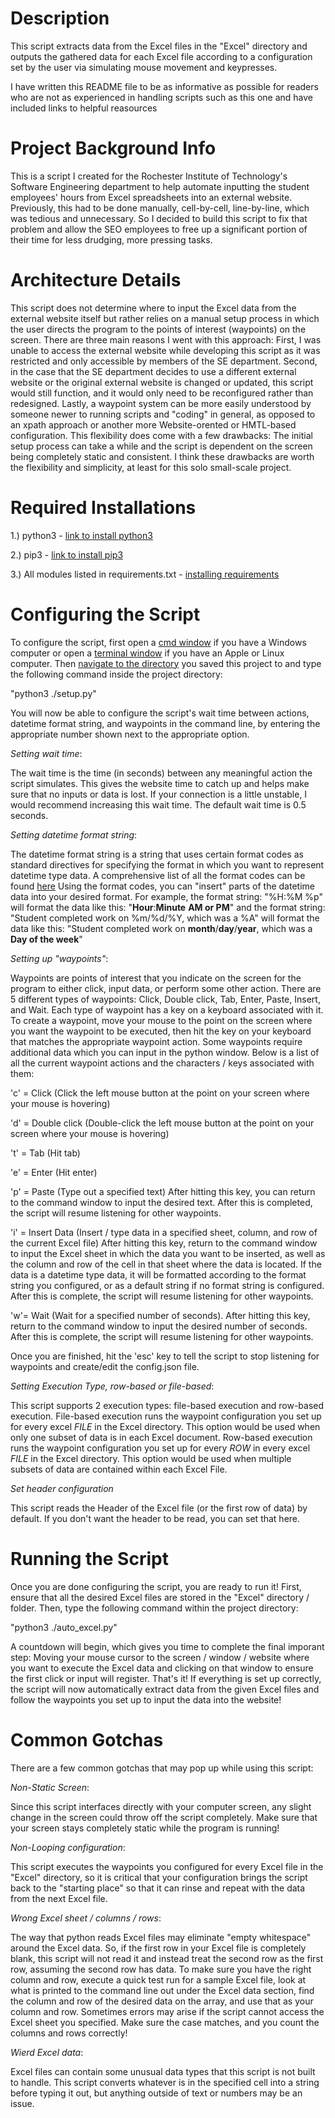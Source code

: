 # Description

This script extracts data from the Excel files in the "Excel" directory and outputs the gathered data for each Excel file according to a configuration set by the user via simulating mouse movement and keypresses.

I have written this README file to be as informative as possible for readers who are not as experienced in handling scripts such as this one and have included links to helpful reasources


# Project Background Info

This is a script I created for the Rochester Institute of Technology's Software Engineering department to help automate inputting the student employees' hours from Excel spreadsheets into an external website. Previously, this had to be done manually, cell-by-cell, line-by-line, which was tedious and unnecessary. So I decided to build this script to fix that problem and allow the SEO employees to free up a significant portion of their time for less drudging, more pressing tasks.


# Architecture Details

This script does not determine where to input the Excel data from the external website itself but rather relies on a manual setup process in which the user directs the program to the points of interest (waypoints) on the screen. There are three main reasons I went with this approach: First, I was unable to access the external website while developing this script as it was restricted and only accessible by members of the SE department. Second, in the case that the SE department decides to use a different external website or the original external website is changed or updated, this script would still function, and it would only need to be reconfigured rather than redesigned. Lastly, a waypoint system can be more easily understood by someone newer to running scripts and "coding" in general, as opposed to an xpath approach or another more Website-orented or HMTL-based configuration.
This flexibility does come with a few drawbacks: The initial setup process can take a while and the script is dependent on the screen being completely static and consistent. I think these drawbacks are worth the flexibility and simplicity, at least for this solo small-scale project.


# Required Installations

1.) python3 - [link to install python3](https://www.python.org/downloads/)

2.) pip3 - [link to install pip3](https://pip.pypa.io/en/stable/installation/)

3.) All modules listed in requirements.txt - [installing requirements](https://note.nkmk.me/en/python-pip-install-requirements/)


# Configuring the Script

To configure the script, first open a [cmd window](https://www.wikihow.com/Open-the-Command-Prompt-in-Windows) if you have a Windows computer or open a [terminal window](https://support.apple.com/guide/terminal/open-or-quit-terminal-apd5265185d-f365-44cb-8b09-71a064a42125/mac#:~:text=Terminal%20for%20me-,Open%20Terminal,%2C%20then%20double%2Dclick%20Terminal.) if you have an Apple or Linux computer. Then [navigate to the directory](https://www.wikihow.com/Change-Directories-in-Command-Prompt) you saved this project to and type the following command inside the project directory:

"python3 ./setup.py"

You will now be able to configure the script's wait time between actions, datetime format string, and waypoints in the command line, by entering the appropriate number shown next to the appropriate option.

*Setting wait time*: 

The wait time is the time (in seconds) between any meaningful action the script simulates. This gives the website time to catch up and helps make sure that no inputs or data is lost. If your connection is a little unstable, I would recommend increasing this wait time. The default wait time is 0.5 seconds.

*Setting datetime format string*: 

The datetime format string is a string that uses certain format codes as standard directives for specifying the format in which you want to represent datetime type data. A comprehensive list of all the format codes can be found [here](https://strftime.org/) Using the format codes, you can "insert" parts of the datetime data into your desired format. For example, the format string: "%H:%M %p" will format the data like this: "**Hour**:**Minute** **AM or PM**" and the format string: "Student completed work on %m/%d/%Y, which was a %A" will format the data like this: "Student completed work on **month**/**day**/**year**, which was a **Day of the week**"

*Setting up "waypoints"*: 

Waypoints are points of interest that you indicate on the screen for the program to either click, input data, or perform some other action. There are 5 different types of waypoints: Click, Double click, Tab, Enter, Paste, Insert, and Wait.
Each type of waypoint has a key on a keyboard associated with it. To create a waypoint, move your mouse to the point on the screen where you want the waypoint to be executed, then hit the key on your keyboard that matches the appropriate waypoint action. Some waypoints require additional data which you can input in the python window. Below is a list of all the current waypoint actions and the characters / keys associated with them:

'c' = Click (Click the left mouse button at the point on your screen where your mouse is hovering)

'd' = Double click (Double-click the left mouse button at the point on your screen where your mouse is hovering)

't' = Tab (Hit tab)

'e' = Enter (Hit enter)

'p' = Paste (Type out a specified text)
After hitting this key, you can return to the command window to input the desired text. After this is completed, the script will resume listening for other waypoints.

'i' = Insert Data (Insert / type data in a specified sheet, column, and row of the current Excel file)
After hitting this key, return to the command window to input the Excel sheet in which the data you want to be inserted, as well as the column and row of the cell in that sheet where the data is located. If the data is a datetime type data, it will be formatted according to the format string you configured, or as a default string if no format string is configured. After this is complete, the script will resume listening for other waypoints.

'w'= Wait (Wait for a specified number of seconds). 
After hitting this key, return to the command window to input the desired number of seconds. After this is complete, the script will resume listening for other waypoints.

Once you are finished, hit the 'esc' key to tell the script to stop listening for waypoints and create/edit the config.json file.

*Setting Execution Type, row-based or file-based*:

This script supports 2 execution types: file-based execution and row-based execution.
File-based execution runs the waypoint configuration you set up for every excel *FILE* in the Excel directory. This option would be used when only one subset of data is in each Excel document.
Row-based execution runs the waypoint configuration you set up for every *ROW* in every excel *FILE* in the Excel directory. This option would be used when multiple subsets of data are contained within each Excel File.

*Set header configuration*

This script reads the Header of the Excel file (or the first row of data) by default. If you don't want the header to be read, you can set that here.


# Running the Script

Once you are done configuring the script, you are ready to run it!
First, ensure that all the desired Excel files are stored in the "Excel" directory / folder.
Then, type the following command within the project directory:

"python3 ./auto_excel.py"

A countdown will begin, which gives you time to complete the final imporant step: Moving your mouse cursor to the screen / window / website where you want to execute the Excel data and clicking on that window to ensure the first click or input will register.
That's it! If everything is set up correctly, the script will now automatically extract data from the given Excel files and follow the waypoints you set up to input the data into the website!


# Common Gotchas

There are a few common gotchas that may pop up while using this script:

*Non-Static Screen*:

Since this script interfaces directly with your computer screen, any slight change in the screen could throw off the script completely. Make sure that your screen stays completely static while the program is running!

*Non-Looping configuration*:

This script executes the waypoints you configured for every Excel file in the "Excel" directory, so it is critical that your configuration brings the script back to the "starting place" so that it can rinse and repeat with the data from the next Excel file.

*Wrong Excel sheet / columns / rows*:

The way that python reads Excel files may eliminate "empty whitespace" around the Excel data. So, if the first row in your Excel file is completely blank, this script will not read it and instead treat the second row as the first row, assuming the second row has data. To make sure you have the right column and row, execute a quick test run for a sample Excel file, look at what is printed to the command line out under the Excel data section, find the column and row of the desired data on the array, and use that as your column and row.
Sometimes errors may arise if the script cannot access the Excel sheet you specified. Make sure the case matches, and you count the columns and rows correctly!

*Wierd Excel data*:

Excel files can contain some unusual data types that this script is not built to handle. This script converts whatever is in the specified cell into a string before typing it out, but anything outside of text or numbers may be an issue.
